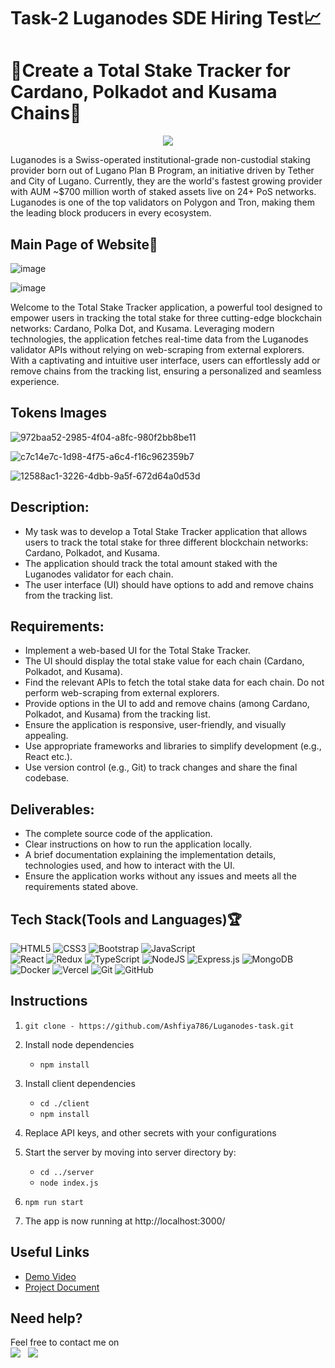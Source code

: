 # Task-2 Luganodes SDE Hiring Test📈

# 🔹Create a Total Stake Tracker for Cardano, Polkadot and Kusama Chains🔹


<p align="center">
  <img src="https://github.com/Ashfiya786/Luganodes/assets/80691785/d21ecfec-3b23-412f-824a-cbbf8cf07626"
" />
</p>

Luganodes is a Swiss-operated institutional-grade non-custodial staking provider born out of Lugano Plan B Program, an initiative driven by Tether and City of Lugano. Currently, they are the world's fastest growing provider with AUM ~$700 million worth of staked assets live on 24+ PoS networks. Luganodes is one of the top validators on Polygon and Tron, making them the leading block producers in every ecosystem.


## Main Page of Website🚩

![image](https://github.com/Ashfiya786/Luganodes/assets/80691785/4d7cb61a-5f4f-4784-aac1-36bfffe6c267)

![image](https://github.com/Ashfiya786/Luganodes/assets/80691785/3873dc70-9afc-4bd3-b3a5-57d795b533f4)

Welcome to the Total Stake Tracker application, a powerful tool designed to empower users in tracking the total stake for three cutting-edge blockchain networks: Cardano, Polka Dot, and Kusama. Leveraging modern technologies, the application fetches real-time data from the Luganodes validator APIs without relying on web-scraping from external explorers. With a captivating and intuitive user interface, users can effortlessly add or remove chains from the tracking list, ensuring a personalized and seamless experience.


## Tokens Images

![972baa52-2985-4f04-a8fc-980f2bb8be11](https://github.com/Ashfiya786/Luganodes/assets/80691785/d370594d-5089-439c-b0ae-e40e2d2152f1)

![c7c14e7c-1d98-4f75-a6c4-f16c962359b7](https://github.com/Ashfiya786/Luganodes/assets/80691785/8d4ea995-f11c-4606-bff8-52723cf37ef2)

![12588ac1-3226-4dbb-9a5f-672d64a0d53d](https://github.com/Ashfiya786/Luganodes/assets/80691785/d0f8e505-2025-49e0-9c42-442a5cee6559)



## Description:

- My task was to develop a Total Stake Tracker application that allows users to track the total stake for three different blockchain networks: Cardano, Polkadot, and Kusama.
- The application should track the total amount staked with the Luganodes validator for each chain. 
- The user interface (UI) should have options to add and remove chains from the tracking list.


## Requirements:

- Implement a web-based UI for the Total Stake Tracker.
- The UI should display the total stake value for each chain (Cardano, Polkadot, and Kusama).
- Find the relevant APIs to fetch the total stake data for each chain. Do not perform web-scraping from external explorers.
- Provide options in the UI to add and remove chains (among Cardano, Polkadot, and Kusama) from the tracking list.
- Ensure the application is responsive, user-friendly, and visually appealing.
- Use appropriate frameworks and libraries to simplify development (e.g., React etc.).
- Use version control (e.g., Git) to track changes and share the final codebase.


## Deliverables:

- The complete source code of the application.
- Clear instructions on how to run the application locally.
- A brief documentation explaining the implementation details, technologies used, and how to interact with the UI.
- Ensure the application works without any issues and meets all the requirements stated above.

## Tech Stack(Tools and Languages)🏆

                      
![HTML5](https://img.shields.io/badge/html5-%23E34F26.svg?style=for-the-badge&logo=html5&logoColor=white)
![CSS3](https://img.shields.io/badge/css3-%231572B6.svg?style=for-the-badge&logo=css3&logoColor=white)
![Bootstrap](https://img.shields.io/badge/bootstrap-%23563D7C.svg?style=for-the-badge&logo=bootstrap&logoColor=white)
![JavaScript](https://img.shields.io/badge/javascript-%23323330.svg?style=for-the-badge&logo=javascript&logoColor=%23F7DF1E)  
![React](https://img.shields.io/badge/react-%2320232a.svg?style=for-the-badge&logo=react&logoColor=%2361DAFB)
![Redux](https://img.shields.io/badge/redux-%23593d88.svg?style=for-the-badge&logo=redux&logoColor=white)
![TypeScript](https://img.shields.io/badge/typescript-%23007ACC.svg?style=for-the-badge&logo=typescript&logoColor=white)
![NodeJS](https://img.shields.io/badge/node.js-6DA55F?style=for-the-badge&logo=node.js&logoColor=white) ![Express.js](https://img.shields.io/badge/express.js-%23404d59.svg?style=for-the-badge&logo=express&logoColor=%2361DAFB)
![MongoDB](https://img.shields.io/badge/MongoDB-%234ea94b.svg?style=for-the-badge&logo=mongodb&logoColor=white)
![Docker](https://img.shields.io/badge/docker-%230db7ed.svg?style=for-the-badge&logo=docker&logoColor=white)
![Vercel](https://img.shields.io/badge/vercel-%23000000.svg?style=for-the-badge&logo=vercel&logoColor=white)
![Git](https://img.shields.io/badge/git-%23F05033.svg?style=for-the-badge&logo=git&logoColor=white) 
![GitHub](https://img.shields.io/badge/github-%23121011.svg?style=for-the-badge&logo=github&logoColor=white)                             

## Instructions


1. `git clone - https://github.com/Ashfiya786/Luganodes-task.git ` 

2. Install node dependencies 
   - `npm install`
3. Install client dependencies
   - `cd ./client`
   - `npm install`
4. Replace API keys, and other secrets with your configurations
5. Start the server by moving into server directory by:
   - `cd ../server`
   - `node index.js`
7. `npm run start`
8. The app is now running at http://localhost:3000/



## Useful Links

- [Demo Video](https://youtu.be/UWnl8ZfCRbM)
- [Project Document](https://drive.google.com/file/d/1Owcb4OkcB0e9D0O9QhSE8Bpq2maJB65G/view?usp=drivesdk)

## Need help?


Feel free to contact me on \
<a href = "https://www.linkedin.com/in/ashfiya-khan-6b3621209" target="_blank"><img src="https://img.shields.io/badge/LinkedIn-0077B5?style=for-the-badge&logo=linkedin&logoColor=white" /></a>&nbsp;&nbsp;&nbsp;<a href = "https://github.com/Ashfiya786" target="_blank"><img src="https://img.shields.io/badge/GitHub-100000?style=for-the-badge&logo=github&logoColor=white" /></a>
